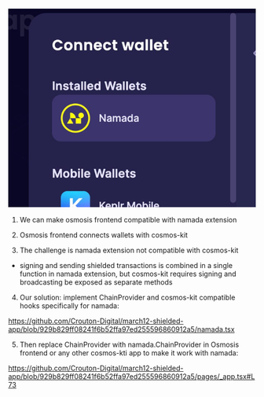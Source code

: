 ![screenshot](https://github.com/Crouton-Digital/notes/blob/main/screenshot.jpg?raw=true)

1. We can make osmosis frontend compatible with namada extension

2. Osmosis frontend connects wallets with cosmos-kit

3. The challenge is namada extension not compatible with cosmos-kit
 - signing and sending shielded transactions is combined in a single function in namada extension, but cosmos-kit requires signing and broadcasting be exposed as separate methods

4. Our solution: implement ChainProvider and cosmos-kit compatible hooks specifically for namada:

https://github.com/Crouton-Digital/march12-shielded-app/blob/929b829ff08241f6b52ffa97ed255596860912a5/namada.tsx

5. Then replace ChainProvider with namada.ChainProvider in Osmosis frontend or any other cosmos-kti app to make it work with namada:

https://github.com/Crouton-Digital/march12-shielded-app/blob/929b829ff08241f6b52ffa97ed255596860912a5/pages/_app.tsx#L73
